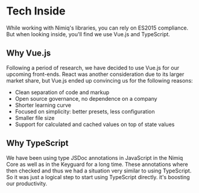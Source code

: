 # Tech Inside

While working with Nimiq's libraries, you can rely on ES2015 compliance.
But when looking inside, you'll find we use Vue.js and TypeScript.

## Why Vue.js

Following a period of research, we have decided to use Vue.js for our upcoming front-ends.
React was another consideration due to its larger market share,
but Vue.js ended up convincing us for the following reasons:

- Clean separation of code and markup
- Open source governance, no dependence on a company
- Shorter learning curve
- Focused on simplicity: better presets, less configuration
- Smaller file size
- Support for calculated and cached values on top of state values

## Why TypeScript

We have been using type JSDoc annotations in JavaScript in the Nimiq Core as well as in the Keyguard for a long time.
These annotations where then checked and thus we had a situation very similar to using TypeScript.
So it was just a logical step to start using TypeScript directly. it's boosting our productivity.
